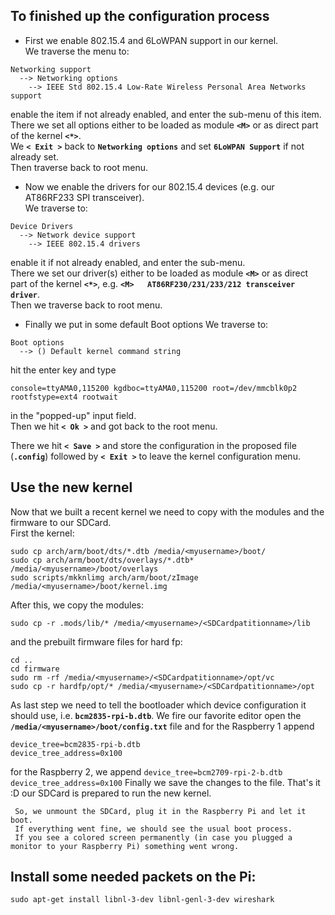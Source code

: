 ## To finished up the configuration process
* First we enable 802.15.4 and 6LoWPAN support in our kernel.  
We traverse the menu to:
```
Networking support
  --> Networking options
    --> IEEE Std 802.15.4 Low-Rate Wireless Personal Area Networks support
```
enable the item if not already enabled, and enter the sub-menu of this item.  
There we set all options either to be loaded as module **`<M>`** or as direct part of the kernel **`<*>`**.  
We **`< Exit >`** back to **`Networking options`** and set **`6LoWPAN Support`** if not already set.  
Then traverse back to root menu. 

* Now we enable the drivers for our 802.15.4 devices (e.g. our AT86RF233 SPI transceiver).  
We traverse to:
```
Device Drivers
  --> Network device support
    --> IEEE 802.15.4 drivers
```
enable it if not already enabled, and enter the sub-menu.  
There we set our driver(s) either to be loaded as module **`<M>`** or as direct part of the kernel **`<*>`**,
e.g. **`<M>   AT86RF230/231/233/212 transceiver driver`**.  
Then we traverse back to root menu.

* Finally we put in some default Boot options 
We traverse to:
```
Boot options
  --> () Default kernel command string
```
hit the enter key and type 
```
console=ttyAMA0,115200 kgdboc=ttyAMA0,115200 root=/dev/mmcblk0p2 rootfstype=ext4 rootwait
```
in the "popped-up" input field.  
Then we hit **`< Ok >`** and got back to the root menu.

There we hit **`< Save >`** and store the configuration in the proposed file (**`.config`**) followed by 
**`< Exit >`** to leave the kernel configuration menu.


## Use the new kernel
Now that we built a recent kernel we need to copy with the modules and the firmware to our SDCard.  
First the kernel:
```
sudo cp arch/arm/boot/dts/*.dtb /media/<myusername>/boot/
sudo cp arch/arm/boot/dts/overlays/*.dtb* /media/<myusername>/boot/overlays
sudo scripts/mkknlimg arch/arm/boot/zImage /media/<myusername>/boot/kernel.img
```
After this, we copy the modules:
```
sudo cp -r .mods/lib/* /media/<myusername>/<SDCardpatitionname>/lib
```
and the prebuilt firmware files for hard fp:
```
cd ..
cd firmware
sudo rm -rf /media/<myusername>/<SDCardpatitionname>/opt/vc
sudo cp -r hardfp/opt/* /media/<myusername>/<SDCardpatitionname>/opt
```

As last step we need to tell the bootloader which device configuration it should use, i.e. **`bcm2835-rpi-b.dtb`**.
We fire our favorite editor open the **`/media/<myusername>/boot/config.txt`** file and for the Raspberry 1 append
```
device_tree=bcm2835-rpi-b.dtb
device_tree_address=0x100
```
for the Raspberry 2, we append
    ```
    device_tree=bcm2709-rpi-2-b.dtb
    device_tree_address=0x100
    ```
    Finally we save the changes to the file.
    That's it :D our SDCard is prepared to run the new kernel. 
     
     So, we unmount the SDCard, plug it in the Raspberry Pi and let it boot.
     If everything went fine, we should see the usual boot process.
     If you see a colored screen permanently (in case you plugged a monitor to your Raspberry Pi) something went wrong.


## Install some needed packets on the Pi: 
```
sudo apt-get install libnl-3-dev libnl-genl-3-dev wireshark
```
